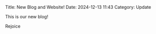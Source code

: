Title: New Blog and Website!
Date: 2024-12-13 11:43
Category: Update


This is our new blog!


Rejoice